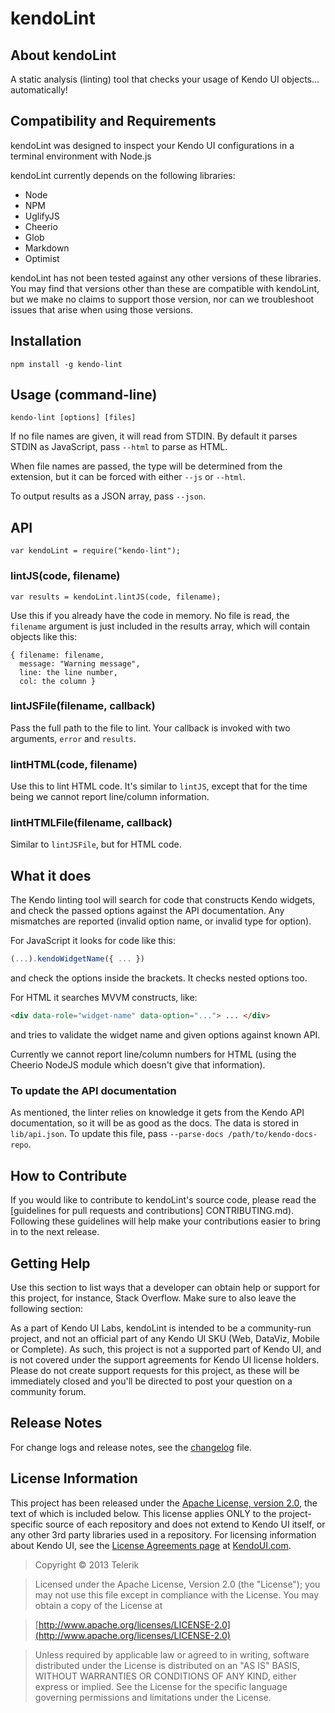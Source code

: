 # kendoLint

## About kendoLint

A static analysis (linting) tool that checks your usage of Kendo UI objects... automatically!

## Compatibility and Requirements

kendoLint was designed to inspect your Kendo UI configurations in a terminal environment with Node.js

kendoLint currently depends on the following libraries:

- Node
- NPM
- UglifyJS
- Cheerio
- Glob
- Markdown
- Optimist

kendoLint has not been tested against any other versions of these libraries. You may find that versions other than these are compatible with kendoLint, but we make no claims to support those version, nor can we troubleshoot issues that arise when using those versions.

## Installation

    npm install -g kendo-lint

## Usage (command-line)

    kendo-lint [options] [files]

If no file names are given, it will read from STDIN.  By default it
parses STDIN as JavaScript, pass `--html` to parse as HTML.

When file names are passed, the type will be determined from the
extension, but it can be forced with either `--js` or `--html`.

To output results as a JSON array, pass `--json`.

## API

    var kendoLint = require("kendo-lint");

### lintJS(code, filename)

    var results = kendoLint.lintJS(code, filename);

Use this if you already have the code in memory.  No file is read, the
`filename` argument is just included in the results array, which will
contain objects like this:

    { filename: filename,
      message: "Warning message",
      line: the line number,
      col: the column }

### lintJSFile(filename, callback)

Pass the full path to the file to lint.  Your callback is invoked with
two arguments, `error` and `results`.

### lintHTML(code, filename)

Use this to lint HTML code.  It's similar to `lintJS`, except that for
the time being we cannot report line/column information.

### lintHTMLFile(filename, callback)

Similar to `lintJSFile`, but for HTML code.

## What it does

The Kendo linting tool will search for code that constructs Kendo
widgets, and check the passed options against the API documentation.
Any mismatches are reported (invalid option name, or invalid type for
option).

For JavaScript it looks for code like this:

```js
(...).kendoWidgetName({ ... })
```

and check the options inside the brackets.  It checks nested options
too.

For HTML it searches MVVM constructs, like:

```html
<div data-role="widget-name" data-option="..."> ... </div>
```

and tries to validate the widget name and given options against known
API.

Currently we cannot report line/column numbers for HTML (using the
Cheerio NodeJS module which doesn't give that information).

### To update the API documentation

As mentioned, the linter relies on knowledge it gets from the Kendo
API documentation, so it will be as good as the docs.  The data is
stored in `lib/api.json`.  To update this file, pass `--parse-docs
/path/to/kendo-docs-repo`.

## How to Contribute

If you would like to contribute to kendoLint's source code, please read the [guidelines for pull requests and contributions] CONTRIBUTING.md). Following these guidelines will help make your contributions easier to bring in to the next release.

## Getting Help

Use this section to list ways that a developer can obtain help or support for this project, for instance, Stack Overflow. Make sure to also leave the following section:

As a part of Kendo UI Labs, kendoLint is intended to be a community-run project, and not an official part of any Kendo UI SKU (Web, DataViz, Mobile or Complete). As such, this project is not a supported part of Kendo UI, and is not covered under the support agreements for Kendo UI license holders. Please do not create support requests for this project, as these will be immediately closed and you'll be directed to post your question on a community forum.

## Release Notes

For change logs and release notes, see the [changelog](CHANGELOG.md) file.

## License Information

This project has been released under the [Apache License, version 2.0](http://www.apache.org/licenses/LICENSE-2.0.html), the text of which is included below. This license applies ONLY to the project-specific source of each repository and does not extend to Kendo UI itself, or any other 3rd party libraries used in a repository. For licensing information about Kendo UI, see the [License Agreements page](https://www.kendoui.com/purchase/license-agreement.aspx) at [KendoUI.com](http://www.kendoui.com).

> Copyright © 2013 Telerik

> Licensed under the Apache License, Version 2.0 (the "License");
   you may not use this file except in compliance with the License.
   You may obtain a copy of the License at

> [http://www.apache.org/licenses/LICENSE-2.0](http://www.apache.org/licenses/LICENSE-2.0)

>  Unless required by applicable law or agreed to in writing, software
   distributed under the License is distributed on an "AS IS" BASIS,
   WITHOUT WARRANTIES OR CONDITIONS OF ANY KIND, either express or implied.
   See the License for the specific language governing permissions and
   limitations under the License.
